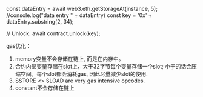 <!-- solve:
 Read contract storage. -->
 <!-- 所有的合约变量会存储在链上，都可读。 -->
 
const dataEntry = await web3.eth.getStorageAt(instance, 5);
//console.log("data entry " + dataEntry)
const key = '0x' + dataEntry.substring(2, 34);

// Unlock.
await contract.unlock(key);


gas优化：
1. memory变量不会存储在链上, 而是在内存中。
2. 合约内部变量存储在slot上，大于32字节每个变量存储一个slot; 小于的话会压缩空间。每个slot都会消耗gas, 因此尽量减少slot的使用.
3. SSTORE <> SLOAD are very gas intensive opcodes.
4. constant不会存储在链上

